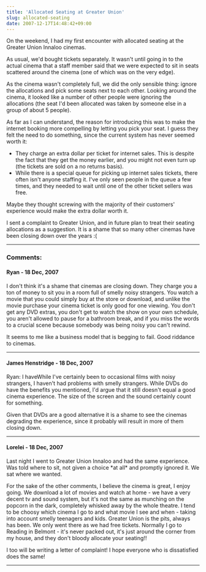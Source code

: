```yaml
---
title: 'Allocated Seating at Greater Union'
slug: allocated-seating
date: 2007-12-17T14:48:42+09:00
---
```


On the weekend, I had my first encounter with allocated seating at the
Greater Union Innaloo cinemas.

As usual, we\'d bought tickets separately. It wasn\'t until going in to
the actual cinema that a staff member said that we were expected to sit
in seats scattered around the cinema (one of which was on the very
edge).

As the cinema wasn\'t completely full, we did the only sensible thing:
ignore the allocations and pick some seats next to each other. Looking
around the cinema, it looked like a number of other people were ignoring
the allocations (the seat I\'d been allocated was taken by someone else
in a group of about 5 people).

As far as I can understand, the reason for introducing this was to make
the internet booking more compelling by letting you pick your seat. I
guess they felt the need to do something, since the current system has
never seemed worth it:

-   They charge an extra dollar per ticket for internet sales. This is
    despite the fact that they get the money earlier, and you might not
    even turn up (the tickets are sold on a no returns basis).
-   While there is a special queue for picking up internet sales
    tickets, there often isn\'t anyone staffing it. I\'ve only seen
    people in the queue a few times, and they needed to wait until one
    of the other ticket sellers was free.

Maybe they thought screwing with the majority of their customers\'
experience would make the extra dollar worth it.

I sent a complaint to Greater Union, and in future plan to treat their
seating allocations as a suggestion. It is a shame that so many other
cinemas have been closing down over the years :(

---
### Comments:
#### Ryan - <time datetime="2007-12-18 02:31:55">18 Dec, 2007</time>

I don\'t think it\'s a shame that cinemas are closing down. They charge
you a ton of money to sit you in a room full of smelly noisy strangers.
You watch a movie that you could simply buy at the store or download,
and unlike the movie purchase your cinema ticket is only good for one
viewing. You don\'t get any DVD extras, you don\'t get to watch the show
on your own schedule, you aren\'t allowed to pause for a bathroom break,
and if you miss the words to a crucial scene because somebody was being
noisy you can\'t rewind.

It seems to me like a business model that is begging to fail. Good
riddance to cinemas.

---
#### James Henstridge - <time datetime="2007-12-18 10:33:09">18 Dec, 2007</time>

Ryan: I haveWhile I\'ve certainly been to occasional films with noisy
strangers, I haven\'t had problems with smelly strangers. While DVDs do
have the benefits you mentioned, I\'d argue that it still doesn\'t equal
a good cinema experience. The size of the screen and the sound certainly
count for something.

Given that DVDs are a good alternative it is a shame to see the cinemas
degrading the experience, since it probably will result in more of them
closing down.

---
#### Lorelei - <time datetime="2007-12-18 16:39:57">18 Dec, 2007</time>

Last night I went to Greater Union Innaloo and had the same experience.
Was told where to sit, not given a choice \*at all\* and promptly
ignored it. We sat where we wanted.

For the sake of the other comments, I believe the cinema is great, I
enjoy going. We download a lot of movies and watch at home - we have a
very decent tv and sound system, but it\'s not the same as munching on
the popcorn in the dark, completely whisked away by the whole theatre. I
tend to be choosy which cinema I go to and what movie I see and when -
taking into account smelly teenagers and kids. Greater Union is the
pits, always has been. We only went there as we had free tickets.
Normally I go to Reading in Belmont - it\'s never packed out, it\'s just
around the corner from my house, and they don\'t bloody allocate your
seating!!

I too will be writing a letter of complaint! I hope everyone who is
dissatisfied does the same!

---
